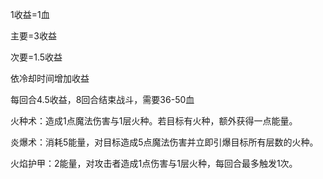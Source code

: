 1收益=1血

主要=3收益

次要=1.5收益

依冷却时间增加收益



每回合4.5收益，8回合结束战斗，需要36-50血



火种术：造成1点魔法伤害与1层火种。若目标有火种，额外获得一点能量。

炎爆术：消耗5能量，对目标造成5点魔法伤害并立即引爆目标所有层数的火种。

火焰护甲：2能量，对攻击者造成1点伤害与1层火种，每回合最多触发1次。